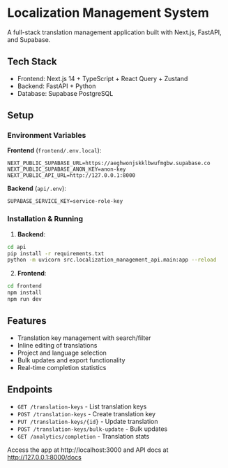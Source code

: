 # Localization Management System

A full-stack translation management application built with Next.js, FastAPI, and Supabase.

## Tech Stack

- Frontend: Next.js 14 + TypeScript + React Query + Zustand
- Backend: FastAPI + Python
- Database: Supabase PostgreSQL

## Setup

### Environment Variables

**Frontend** (`frontend/.env.local`):
```
NEXT_PUBLIC_SUPABASE_URL=https://aeghwonjskklbwufmgbw.supabase.co
NEXT_PUBLIC_SUPABASE_ANON_KEY=anon-key
NEXT_PUBLIC_API_URL=http://127.0.0.1:8000
```

**Backend** (`api/.env`):
```
SUPABASE_SERVICE_KEY=service-role-key
```

### Installation & Running

1. **Backend**:
```bash
cd api
pip install -r requirements.txt
python -m uvicorn src.localization_management_api.main:app --reload
```

2. **Frontend**:
```bash
cd frontend
npm install
npm run dev
```

## Features

- Translation key management with search/filter
- Inline editing of translations
- Project and language selection
- Bulk updates and export functionality
- Real-time completion statistics

## Endpoints

- `GET /translation-keys` - List translation keys
- `POST /translation-keys` - Create translation key
- `PUT /translation-keys/{id}` - Update translation
- `POST /translation-keys/bulk-update` - Bulk updates
- `GET /analytics/completion` - Translation stats

Access the app at http://localhost:3000 and API docs at http://127.0.0.1:8000/docs 